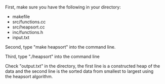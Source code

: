 First, make sure you have the following in your directory:

- makefile
- src/functions.cc
- src/heapsort.cc
- inc/functions.h
- input.txt

Second, type "make heapsort" into the command line.

Third, type "./heapsort" into the command line 

Check "output.txt" in the directory, the first line is a constructed heap of the data and the second line is the sorted data from smallest to largest using the heapsort algorithm.

